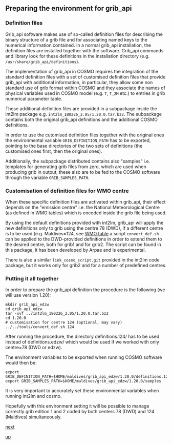 ## Preparing the environment for grib_api

### Definition files

Grib_api software makes use of so-called definition files for
describing the binary structure of a grib file and for associating
named keys to the numerical information contained. In a normal
grib_api installation, the definition files are installed together
with the software. Grib_api commands and library look for these
definitions in the installation directory
(e.g. `/usr/share/grib_api/definitions`).

The implementation of grib_api in COSMO requires the integration of
the standard definition files with a set of customised definition
files that provide grib_api with additional information, in
particular, they allow some non standard use of grib format within
COSMO and they associate the names of physical variables used in COSMO
model (e.g. `T`, `T_2M` etc.) to entries in grib numerical parameter
table.

These additional definition files are provided in a subpackage inside
the int2lm package e.g. `int2lm_180226_2.05/1.20.0.tar.bz2`. The
subpackage contains both the original grib_api definitions and the
additional COSMO definitions.

In order to use the cutomised definition files together with the
original ones the environmental variable `GRIB_DEFINITION_PATH` has to
be exported, pointing to the base directories of the two sets of
definitions (the customised ones first, then the original ones).

Additionally, the subpackage distributed contains also "samples"
i.e. templates for generating grib files from zero, which are used
when producing grib in output, these also are to be fed to the COSMO
software through the variable `GRIB_SAMPLES_PATH`.

### Customisation of definition files for WMO centre

When these specific definition files are activated within grib_api,
their effect depends on the "emission centre" i.e. the National
Meteorological Centre (as defined in WMO tables) which is encoded
inside the grib file being used.

By using the default definitions provided with int2lm, grib_api will
apply the new definitions only to grib using the centre 78 (DWD), if a
different centre is to be used (e.g. Maldives=124, see [WMO
table](http://www.wmo.int/pages/prog/www/WMOCodes/WMO306_vI2/LatestVERSION/WMO306_vI2_CommonTable_en.pdf)
a script `convert_def.sh` can be applied to the DWD-provided
definitions in order to extend them to the desired centre, both for
grib1 and for grib2. The script can be found in this package, it has
been developed by Arpae and is experimental.

There is also a similar `link_cosmo_script.git` provided in the int2lm
code package, but it works only for grib2 and for a number of
predefined centres.

### Putting it all together

In order to prepare the grib_api definition the procedure is the
following (we will use version 1.20):

```
mkdir grib_api_edzw
cd grib_api_edzw
tar -xvf ../int2lm_180226_2.05/1.20.0.tar.bz2
cd 1.20.0
# customisation for centre 124 (optional, may vary)
../../tools/convert_def.sh 124
```

After running the procedure, the directory definitions.124/ has to be
used instead of definitions.edzw/ which would be used if we worked
with only centre=78 (DWD or edzw).

The environment variables to be exported when running COSMO software
would then be:

```
export GRIB_DEFINITION_PATH=$HOME/maldives/grib_api_edzw/1.20.0/definitions.124:$HOME/maldives/grib_api_edzw/1.20.0/definitions
export GRIB_SAMPLES_PATH=$HOME/maldives/grib_api_edzw/1.20.0/samples
```

It is very important to accurately set these environmental variables
when running int2lm and cosmo.

Hopefully with this environment setting it will be possible to manage
correctly grib edition 1 and 2 coded by both centers 78 (DWD) and 124
(Maldives) simultaneously.

[next](running_int2lm.md)

[up](README.md)